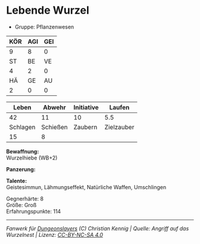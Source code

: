 # Lebende Wurzel  
- Gruppe: Pflanzenwesen  

| KÖR | AGI | GEI |  
| --- | --- | --- |  
| 9   | 8   | 0   |
| ST  | BE  | VE  |  
| 4   | 2   | 0   |
| HÄ  | GE  | AU  |  
| 2   | 0   | 0   |


| Leben    | Abwehr   | Initiative | Laufen     |
| -------- | -------- | ---------- | ---------- |
| 42       | 11       | 10         | 5.5        |
| Schlagen | Schießen | Zaubern    | Zielzauber |
| 15       | 8        |            |            |

**Bewaffnung:**  
Wurzelhiebe (WB+2)

**Panzerung:**  


**Talente:**  
Geistesimmun, Lähmungseffekt, Natürliche Waffen, Umschlingen

Gegnerhärte: 8  
Größe: Groß  
Erfahrungspunkte: 114  



___
*Fanwerk für [Dungeonslayers](https://www.dungeonslayers.net/) (C) Christian Kennig | Quelle: Angriff auf das Wurzelnest | Lizenz: [CC-BY-NC-SA 4.0](https://creativecommons.org/licenses/by-nc-sa/4.0/deed.de)*